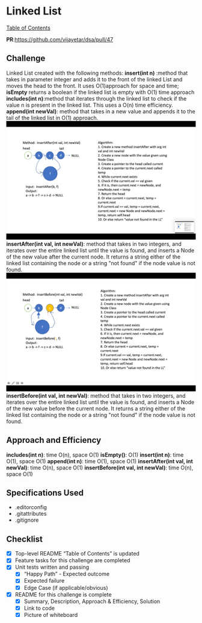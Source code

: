 # Linked List

[Table of Contents](./../../../../../../README.md)

__PR__:https://github.com/vijayetar/dsa/pull/47

## Challenge
Linked List created with the following methods:
__insert(int n)__ :method that takes in parameter integer and adds it to the front of the linked List and moves the head to the front. It uses O(1)approach for space and time;
__isEmpty__ returns a boolean if the linked list is empty with O(1) time approach
__includes(int n)__:method that iterates through the linked list to check if the value n is present in the linked list.  This uses a O(n) time efficiency.
__append(int newVal)__: method that takes in a new value and appends it to the tail of the linked list in O(1) approach.
![InsertAfter](../assets/insertAfter.png)
__insertAfter(int val, int newVal)__: method that takes in two integers, and iterates over the entire linked list until the value is found, and inserts a Node of the new value after the current node. It returns a string either of the linked list containing the node or a string "not found" if the node value is not found.
![InsertBefore](../assets/insertBefore.png)
__insertBefore(int val, int newVal)__: method that takes in two integers, and iterates over the entire linked list until the value is found, and inserts a Node of the new value before the current node. It returns a string either of the linked list containing the node or a string "not found" if the node value is not found.

## Approach and Efficiency
__includes(int n)__: time O(n), space O(1)
__isEmpty()__: O(1)
__insert(int n)__: time O(1), space O(1)
__append(int n)__: time O(1), space O(1)
__insertAfter(int val, int newVal)__: time O(n), space O(1)
__insertBefore(int val, int newVal)__: time O(n), space O(1)

## Specifications Used
* .editorconfig
* .gitattributes
* .gitignore

## Checklist
 - [x] Top-level README “Table of Contents” is updated
 - [x] Feature tasks for this challenge are completed
 - [x] Unit tests written and passing
     - [x] “Happy Path” - Expected outcome
     - [x] Expected failure
     - [x] Edge Case (if applicable/obvious)
 - [x] README for this challenge is complete
     - [x] Summary, Description, Approach & Efficiency, Solution
     - [x] Link to code
     - [x] Picture of whiteboard
